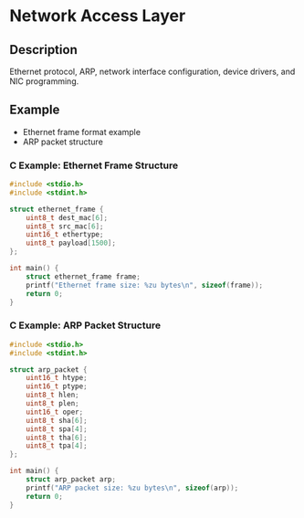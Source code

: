 # Network Access Layer

## Description
Ethernet protocol, ARP, network interface configuration, device drivers, and NIC programming.

## Example
- Ethernet frame format example
- ARP packet structure

### C Example: Ethernet Frame Structure
```c
#include <stdio.h>
#include <stdint.h>

struct ethernet_frame {
    uint8_t dest_mac[6];
    uint8_t src_mac[6];
    uint16_t ethertype;
    uint8_t payload[1500];
};

int main() {
    struct ethernet_frame frame;
    printf("Ethernet frame size: %zu bytes\n", sizeof(frame));
    return 0;
}
```

### C Example: ARP Packet Structure
```c
#include <stdio.h>
#include <stdint.h>

struct arp_packet {
    uint16_t htype;
    uint16_t ptype;
    uint8_t hlen;
    uint8_t plen;
    uint16_t oper;
    uint8_t sha[6];
    uint8_t spa[4];
    uint8_t tha[6];
    uint8_t tpa[4];
};

int main() {
    struct arp_packet arp;
    printf("ARP packet size: %zu bytes\n", sizeof(arp));
    return 0;
}
```

